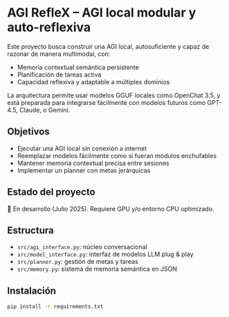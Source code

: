 # AGI RefleX – AGI local modular y auto-reflexiva

Este proyecto busca construir una AGI local, autosuficiente y capaz de razonar de manera multimodal, con:
- Memoria contextual semántica persistente
- Planificación de tareas activa
- Capacidad reflexiva y adaptable a múltiples dominios

La arquitectura permite usar modelos GGUF locales como OpenChat 3.5, y está preparada para integrarse fácilmente con modelos futuros como GPT-4.5, Claude, o Gemini.

## Objetivos
- Ejecutar una AGI local sin conexión a internet
- Reemplazar modelos fácilmente como si fueran módulos enchufables
- Mantener memoria contextual precisa entre sesiones
- Implementar un planner con metas jerárquicas

## Estado del proyecto
🔨 En desarrollo (Julio 2025). Requiere GPU y/o entorno CPU optimizado.

## Estructura
- `src/agi_interface.py`: núcleo conversacional
- `src/model_interface.py`: interfaz de modelos LLM plug & play
- `src/planner.py`: gestión de metas y tareas
- `src/memory.py`: sistema de memoria semántica en JSON

## Instalación
```bash
pip install -r requirements.txt

